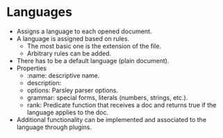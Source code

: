 # Languages

  - Assigns a language to each opened document.
  - A language is assigned based on rules.
    - The most basic one is the extension of the file.
    - Arbitrary rules can be added.
  - There has to be a default language (plain document).
  - Properties
    - :name: descriptive name.
    - description: 
    - options: Parsley parser options.
    - grammar: special forms, literals (numbers, strings, etc.).
    - rank: Predicate function that receives a doc and returns true if the language applies to the doc.
  - Additional functionality can be implemented and associated to the language through plugins.